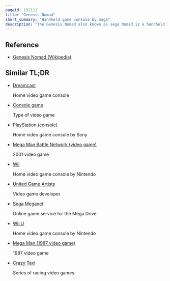 ```yaml
---
pageid: 192111
title: "Genesis Nomad"
short_summary: "Handheld game console by Sega"
description: "The Genesis Nomad also known as sega Nomad is a handheld Game Console manufactured by Sega and released in north America in October 1995. The Nomad is a portable Variant of the sega Genesis Home Video Game Console. The Device could also be used on a Television set via a Video Port. It was based on the Mega Jet, a portable Version of the Home Console designed for Use on Airline Flights in Japan."
---
```


## Reference

- [Genesis Nomad (Wikipedia)](https://en.wikipedia.org/?curid=192111)

## Similar TL;DR

- [Dreamcast](/tldr/en/dreamcast)

  Home video game console

- [Console game](/tldr/en/console-game)

  Type of video game

- [PlayStation (console)](/tldr/en/playstation-console)

  Home video game console by Sony

- [Mega Man Battle Network (video game)](/tldr/en/mega-man-battle-network-video-game)

  2001 video game

- [Wii](/tldr/en/wii)

  Home video game console by Nintendo

- [United Game Artists](/tldr/en/united-game-artists)

  Video game developer

- [Sega Meganet](/tldr/en/sega-meganet)

  Online game service for the Mega Drive

- [Wii U](/tldr/en/wii-u)

  Home video game console by Nintendo

- [Mega Man (1987 video game)](/tldr/en/mega-man-1987-video-game)

  1987 video game

- [Crazy Taxi](/tldr/en/crazy-taxi)

  Series of racing video games
